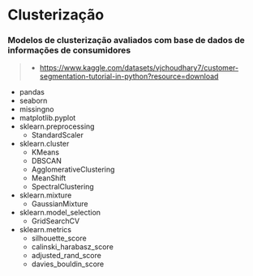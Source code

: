 # Clusterização
### Modelos de clusterização avaliados com base de dados de informações de consumidores

>
> - https://www.kaggle.com/datasets/vjchoudhary7/customer-segmentation-tutorial-in-python?resource=download
>

- pandas
- seaborn
- missingno
- matplotlib.pyplot
- sklearn.preprocessing
  - StandardScaler
- sklearn.cluster 
  - KMeans
  - DBSCAN
  - AgglomerativeClustering
  - MeanShift
  - SpectralClustering
- sklearn.mixture 
  - GaussianMixture
- sklearn.model_selection 
  - GridSearchCV
- sklearn.metrics 
  - silhouette_score
  - calinski_harabasz_score
  - adjusted_rand_score
  - davies_bouldin_score